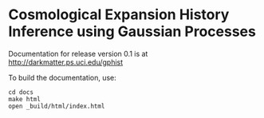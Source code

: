 # Cosmological Expansion History Inference using Gaussian Processes

Documentation for release version 0.1 is at http://darkmatter.ps.uci.edu/gphist

To build the documentation, use:

```
cd docs
make html
open _build/html/index.html
```
